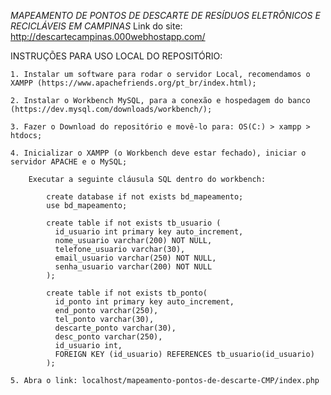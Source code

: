 _MAPEAMENTO DE PONTOS DE DESCARTE DE RESÍDUOS ELETRÔNICOS E RECICLÁVEIS EM CAMPINAS_
Link do site: http://descartecampinas.000webhostapp.com/

INSTRUÇÕES PARA USO LOCAL DO REPOSITÓRIO: 
	
	1. Instalar um software para rodar o servidor Local, recomendamos o XAMPP (https://www.apachefriends.org/pt_br/index.html);
	
	2. Instalar o Workbench MySQL, para a conexão e hospedagem do banco (https://dev.mysql.com/downloads/workbench/);
	
	3. Fazer o Download do repositório e movê-lo para: OS(C:) > xampp > htdocs;
	
	4. Inicializar o XAMPP (o Workbench deve estar fechado), iniciar o servidor APACHE e o MySQL;
		
		Executar a seguinte cláusula SQL dentro do workbench: 
			
			create database if not exists bd_mapeamento;
	        use bd_mapeamento;
	
	        create table if not exists tb_usuario (
	          id_usuario int primary key auto_increment,
	          nome_usuario varchar(200) NOT NULL,
	          telefone_usuario varchar(30),
	          email_usuario varchar(250) NOT NULL,
	          senha_usuario varchar(200) NOT NULL
	        );
	
	        create table if not exists tb_ponto(
	          id_ponto int primary key auto_increment,
	          end_ponto varchar(250),
	          tel_ponto varchar(30),
	          descarte_ponto varchar(30),
	          desc_ponto varchar(250),
	          id_usuario int,
	          FOREIGN KEY (id_usuario) REFERENCES tb_usuario(id_usuario)
	        );
	
	5. Abra o link: localhost/mapeamento-pontos-de-descarte-CMP/index.php
